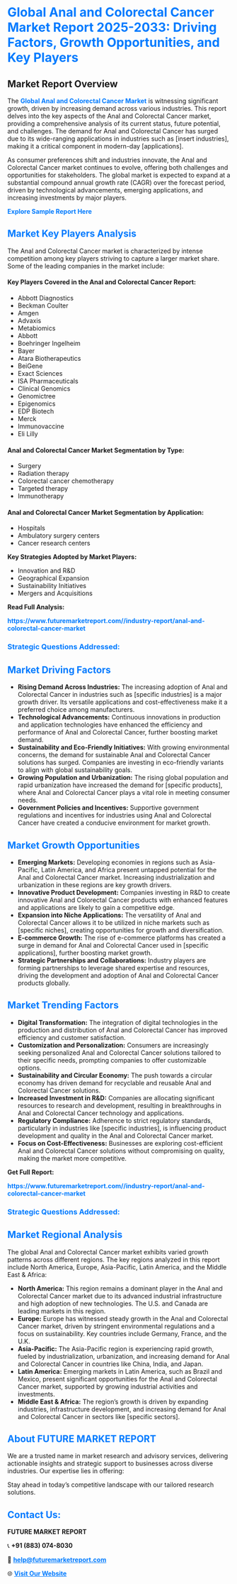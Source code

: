 <h1 style="color: #007BFF;">Global Anal and Colorectal Cancer Market Report 2025-2033: Driving Factors, Growth Opportunities, and Key Players</h1>

<section id="overview">
<h2>Market Report Overview</h2>
<p>The <a href="https://www.futuremarketreport.com//industry-report/anal-and-colorectal-cancer-market" style="color: #007BFF; text-decoration: none;"><strong>Global Anal and Colorectal Cancer Market</strong></a> is witnessing significant growth, driven by increasing demand across various industries. This report delves into the key aspects of the Anal and Colorectal Cancer market, providing a comprehensive analysis of its current status, future potential, and challenges. The demand for Anal and Colorectal Cancer has surged due to its wide-ranging applications in industries such as [insert industries], making it a critical component in modern-day [applications].</p>
<p>As consumer preferences shift and industries innovate, the Anal and Colorectal Cancer market continues to evolve, offering both challenges and opportunities for stakeholders. The global market is expected to expand at a substantial compound annual growth rate (CAGR) over the forecast period, driven by technological advancements, emerging applications, and increasing investments by major players.</p>
</section>

<section id="overview">
<p><a href="https://www.futuremarketreport.com//request-sample/reportId=82711" style="color: #007BFF; text-decoration: none;"><strong>Explore Sample Report Here</strong></a></p>
</section>

<section id="key-players">
<h2 style="color: #007BFF;">Market Key Players Analysis</h2>
<p>The Anal and Colorectal Cancer market is characterized by intense competition among key players striving to capture a larger market share. Some of the leading companies in the market include:</p>
<h4>Key Players Covered in the Anal and Colorectal Cancer Report:</h4>
<ul><li>Abbott Diagnostics</li><li>Beckman Coulter</li><li>Amgen</li><li>Advaxis</li><li>Metabiomics</li><li>Abbott</li><li>Boehringer Ingelheim</li><li>Bayer</li><li>Atara Biotherapeutics</li><li>BeiGene</li><li>Exact Sciences</li><li>ISA Pharmaceuticals</li><li>Clinical Genomics</li><li>Genomictree</li><li>Epigenomics</li><li>EDP Biotech</li><li>Merck</li><li>Immunovaccine</li><li>Eli Lilly</li></ul>
<h4>Anal and Colorectal Cancer Market Segmentation by Type:</h4>
<ul><li>Surgery</li><li>Radiation therapy</li><li>Colorectal cancer chemotherapy</li><li>Targeted therapy</li><li>Immunotherapy</li></ul>

<h4>Anal and Colorectal Cancer Market Segmentation by Application:</h4>
<ul><li>Hospitals</li><li>Ambulatory surgery centers</li><li>Cancer research centers</li></ul>
<p><strong>Key Strategies Adopted by Market Players:</strong></p>
<ul>
<li>Innovation and R&D</li>
<li>Geographical Expansion</li>
<li>Sustainability Initiatives</li>
<li>Mergers and Acquisitions</li>
</ul>
</section>

<section>
<p><strong>Read Full Analysis: </strong></p><a href="https://www.futuremarketreport.com//industry-report/anal-and-colorectal-cancer-market" style="color: #007BFF; text-decoration: none;"><strong>https://www.futuremarketreport.com//industry-report/anal-and-colorectal-cancer-market</strong></a>
<h3 style="color: #007BFF;">Strategic Questions Addressed:</h3>
</section>

<section id="driving-factors">
<h2 style="color: #007BFF;">Market Driving Factors</h2>
<ul>
<li><strong>Rising Demand Across Industries:</strong> The increasing adoption of Anal and Colorectal Cancer in industries such as [specific industries] is a major growth driver. Its versatile applications and cost-effectiveness make it a preferred choice among manufacturers.</li>
<li><strong>Technological Advancements:</strong> Continuous innovations in production and application technologies have enhanced the efficiency and performance of Anal and Colorectal Cancer, further boosting market demand.</li>
<li><strong>Sustainability and Eco-Friendly Initiatives:</strong> With growing environmental concerns, the demand for sustainable Anal and Colorectal Cancer solutions has surged. Companies are investing in eco-friendly variants to align with global sustainability goals.</li>
<li><strong>Growing Population and Urbanization:</strong> The rising global population and rapid urbanization have increased the demand for [specific products], where Anal and Colorectal Cancer plays a vital role in meeting consumer needs.</li>
<li><strong>Government Policies and Incentives:</strong> Supportive government regulations and incentives for industries using Anal and Colorectal Cancer have created a conducive environment for market growth.</li>
</ul>
</section>

<section id="growth-opportunities">
<h2 style="color: #007BFF;">Market Growth Opportunities</h2>
<ul>
<li><strong>Emerging Markets:</strong> Developing economies in regions such as Asia-Pacific, Latin America, and Africa present untapped potential for the Anal and Colorectal Cancer market. Increasing industrialization and urbanization in these regions are key growth drivers.</li>
<li><strong>Innovative Product Development:</strong> Companies investing in R&D to create innovative Anal and Colorectal Cancer products with enhanced features and applications are likely to gain a competitive edge.</li>
<li><strong>Expansion into Niche Applications:</strong> The versatility of Anal and Colorectal Cancer allows it to be utilized in niche markets such as [specific niches], creating opportunities for growth and diversification.</li>
<li><strong>E-commerce Growth:</strong> The rise of e-commerce platforms has created a surge in demand for Anal and Colorectal Cancer used in [specific applications], further boosting market growth.</li>
<li><strong>Strategic Partnerships and Collaborations:</strong> Industry players are forming partnerships to leverage shared expertise and resources, driving the development and adoption of Anal and Colorectal Cancer products globally.</li>
</ul>
</section>

<section id="trending-factors">
<h2 style="color: #007BFF;">Market Trending Factors</h2>
<ul>
<li><strong>Digital Transformation:</strong> The integration of digital technologies in the production and distribution of Anal and Colorectal Cancer has improved efficiency and customer satisfaction.</li>
<li><strong>Customization and Personalization:</strong> Consumers are increasingly seeking personalized Anal and Colorectal Cancer solutions tailored to their specific needs, prompting companies to offer customizable options.</li>
<li><strong>Sustainability and Circular Economy:</strong> The push towards a circular economy has driven demand for recyclable and reusable Anal and Colorectal Cancer solutions.</li>
<li><strong>Increased Investment in R&D:</strong> Companies are allocating significant resources to research and development, resulting in breakthroughs in Anal and Colorectal Cancer technology and applications.</li>
<li><strong>Regulatory Compliance:</strong> Adherence to strict regulatory standards, particularly in industries like [specific industries], is influencing product development and quality in the Anal and Colorectal Cancer market.</li>
<li><strong>Focus on Cost-Effectiveness:</strong> Businesses are exploring cost-efficient Anal and Colorectal Cancer solutions without compromising on quality, making the market more competitive.</li>
</ul>
</section>

<section>
<p><strong>Get Full Report: </strong></p><a href="https://www.futuremarketreport.com//industry-report/anal-and-colorectal-cancer-market" style="color: #007BFF; text-decoration: none;"><strong>https://www.futuremarketreport.com//industry-report/anal-and-colorectal-cancer-market</strong></a>
<h3 style="color: #007BFF;">Strategic Questions Addressed:</h3>
</section>


<section id="regional-analysis">
<h2 style="color: #007BFF;">Market Regional Analysis</h2>
<p>The global Anal and Colorectal Cancer market exhibits varied growth patterns across different regions. The key regions analyzed in this report include North America, Europe, Asia-Pacific, Latin America, and the Middle East & Africa:</p>
<ul>
<li><strong>North America:</strong> This region remains a dominant player in the Anal and Colorectal Cancer market due to its advanced industrial infrastructure and high adoption of new technologies. The U.S. and Canada are leading markets in this region.</li>
<li><strong>Europe:</strong> Europe has witnessed steady growth in the Anal and Colorectal Cancer market, driven by stringent environmental regulations and a focus on sustainability. Key countries include Germany, France, and the U.K.</li>
<li><strong>Asia-Pacific:</strong> The Asia-Pacific region is experiencing rapid growth, fueled by industrialization, urbanization, and increasing demand for Anal and Colorectal Cancer in countries like China, India, and Japan.</li>
<li><strong>Latin America:</strong> Emerging markets in Latin America, such as Brazil and Mexico, present significant opportunities for the Anal and Colorectal Cancer market, supported by growing industrial activities and investments.</li>
<li><strong>Middle East & Africa:</strong> The region’s growth is driven by expanding industries, infrastructure development, and increasing demand for Anal and Colorectal Cancer in sectors like [specific sectors].</li>
</ul>
</section>

<footer>
<h2 style="color: #007BFF;">About FUTURE MARKET REPORT</h2>
<p>We are a trusted name in market research and advisory services, delivering actionable insights and strategic support to businesses across diverse industries. Our expertise lies in offering:</p>

<p>Stay ahead in today’s competitive landscape with our tailored research solutions.</p>

<h2 style="color: #007BFF;">Contact Us:</h2>
<p><strong>FUTURE MARKET REPORT</strong></p>
<p>📞 <strong>+91 (883) 074-8030</strong></p>
<p>📧 <strong><a href="mailto:help@futuremarketreport.com" style="color: #007BFF;">help@futuremarketreport.com</a></strong></p>
<p>🌐 <strong><a href="https://www.futuremarketreport.com/" style="color: #007BFF;">Visit Our Website</a></strong></p>
</footer>